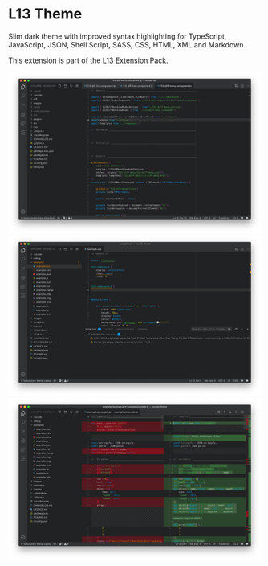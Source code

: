# L13 Theme

Slim dark theme with improved syntax highlighting for TypeScript, JavaScript, JSON, Shell Script, SASS, CSS, HTML, XML and Markdown.

This extension is part of the [L13 Extension Pack](https://marketplace.visualstudio.com/items?itemName=L13RARY.l13-extension-pack).

![L13 Theme](images/preview-a.png)
![L13 Theme](images/preview-b.png)
![L13 Theme](images/preview-c.png)